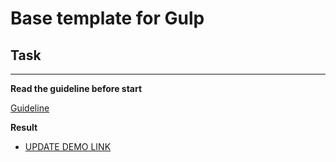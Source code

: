 # Base template for Gulp

## Task

---

**Read the guideline before start**

[Guideline](https://github.com/mate-academy/js_task-DOM-guideline)

**Result**

- [UPDATE DEMO LINK](https://KosBelozyorov.github.io/uber-eats/)
